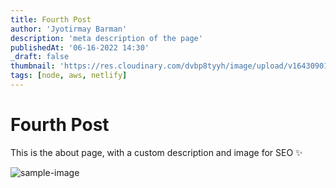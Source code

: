 ```yaml
---
title: Fourth Post
author: 'Jyotirmay Barman'
description: 'meta description of the page'
publishedAt: '06-16-2022 14:30'
_draft: false
thumbnail: 'https://res.cloudinary.com/dvbp8tyyh/image/upload/v1643090114/cld-sample.jpg'
tags: [node, aws, netlify]
---
```



# Fourth Post

This is the about page, with a custom description and image for SEO :sparkles:

![sample-image](https://res.cloudinary.com/dvbp8tyyh/image/upload/v1643090114/cld-sample.jpg)